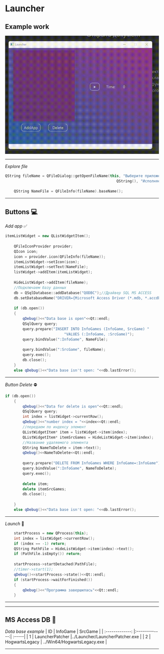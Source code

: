 # **Launcher**
## **Example work**

![gifExample](gitsource/Example.gif)
___
*Explore file*
```C++
QString fileName = QFileDialog::getOpenFileName(this, "Выберите приложение",
                                                   QString(), "Исполняемые файлы (*.exe)");

    QString NameFile = QFileInfo(fileName).baseName();
```
___
## **Buttons** :computer:

*Add app* :white_check_mark:
```C++
itemListWidget = new QListWidgetItem();

    QFileIconProvider provider;
    QIcon icon;
    icon = provider.icon(QFileInfo(fileName));
    itemListWidget->setIcon(icon);
    itemListWidget->setText(NameFile);
    listWidget->addItem(itemListWidget);

    HideListWidget->addItem(fileName);
    //Подключаем базу данных
    db = QSqlDatabase::addDatabase("QODBC");//Драйвер SQL MS ACCESS
    db.setDatabaseName("DRIVER={Microsoft Access Driver (*.mdb, *.accdb)};FIL={MS Access};DBQ=Путь к базе данных");

    if (db.open())
    {
        qDebug()<<"Data base is open"<<Qt::endl;
        QSqlQuery query;
        query.prepare("INSERT INTO InfoGames (InfoGame, SrcGame) "
                           "VALUES (:InfoGame, :SrcGame)");
        query.bindValue(":InfoGame", NameFile);

        query.bindValue(":SrcGame", fileName);
        query.exec();
        db.close();
    }
    else qDebug()<<"Data base isn't open: "<<db.lastError();
```
___
*Button Delete* :no_entry:
```C++
if (db.open())
    {
        qDebug()<<"Data for delete is open"<<Qt::endl;
        QSqlQuery query;
        int index = listWidget->currentRow();
        qDebug()<<"number index = "<<index<<Qt::endl;
        //передаем по индексу элемент
        QListWidgetItem* item = listWidget->item(index);
        QListWidgetItem* itemSrcGames = HideListWidget->item(index);
        //Название удаляемого элемента
        QString NameToDelete = item->text();
        qDebug()<<NameToDelete<<Qt::endl;

        query.prepare("DELETE FROM InfoGames WHERE InfoGame=:InfoGame");
        query.bindValue(":InfoGame", NameToDelete);
        query.exec();

        delete item;
        delete itemSrcGames;
        db.close();

    }
    else qDebug()<<"Data base isn't open: "<<db.lastError();
```
___
*Launch* :link:
```C++
    startProcess = new QProcess(this);
    int index = listWidget->currentRow();
    if (index == -1) return;
    QString PathFile = HideListWidget->item(index)->text();
    if (PathFile.isEmpty()) return;

    startProcess->startDetached(PathFile);
    //timer->start(1);
    qDebug()<<startProcess->state()<<Qt::endl;
    if (startProcess->waitForFinished())
    {
        qDebug()<<"Программа завершилась"<<Qt::endl;
    }
```
___
___
## **MS Access DB** :calendar:
*Data base example* 
| ID            | InfoGame | SrcGame |
| :-------------: |:-------------:| :-----|
| 1     | LauncherPatcher |../Launcher/LauncherPatcher.exe |
| 2      | HogwartsLegacy     |   ../Win64/HogwartsLegacy.exe |
___

